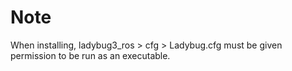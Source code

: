 # Note

When installing, ladybug3_ros > cfg > Ladybug.cfg must be given permission to be run as an executable.
